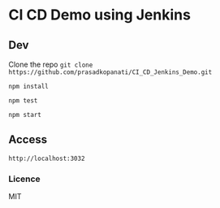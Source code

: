 # CI CD Demo using Jenkins

## Dev
Clone the repo 
`git clone  https://github.com/prasadkopanati/CI_CD_Jenkins_Demo.git`

`npm install`

`npm test`

`npm start`


## Access 
`http://localhost:3032`

### Licence
MIT
